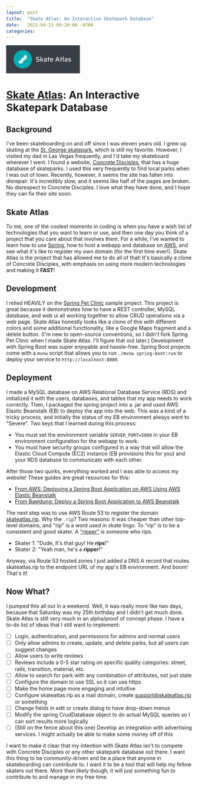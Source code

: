 ```yaml
---
layout: post
title:  "Skate Atlas: An Interactive Skatepark Database"
date:   2021-04-13 09:26:00 -0700
categories:
---
```

![Skate Atlas](/assets/images/skate-atlas-logo.png)

# [Skate Atlas](http://skateatlas.rip): An Interactive Skatepark Database

## Background
I've been skateboarding on and off since I was eleven years old. I grew up skating at the [St. George skatepark](http://skateatlas.rip/skateparks/1), which is still my favorite. However, I visited my dad in Las Vegas frequently, and I'd take my skateboard wherever I went. I found a website, [Concrete Disciples](https://www.concretedisciples.com/), that has a huge database of skateparks. I used this very frequently to find local parks when I was out of town. Recently, however, it seems the site has fallen into disrepair. It's incredibly slow, and it seems like half of the pages are broken. No disrespect to Concrete Disciples. I love what they have done, and I hope they can fix their site soon.

## Skate Atlas
To me, one of the coolest moments in coding is when you have a wish list of technologies that you want to learn or use, and then one day you think of a project that you care about that involves them. For a while, I've wanted to learn how to use [Spring](https://spring.io), how to host a webapp and database on [AWS](https://aws.amazon.com/), and see what it's like to register my own domain (for the first time ever!). Skate Atlas is the project that has allowed me to do all of that! It's basically a clone of Concrete Disciples, with emphasis on using more modern technologies and making it **FAST**!

## Development
I relied HEAVILY on the [Spring Pet Clinic](https://github.com/spring-projects/spring-petclinic) sample project. This project is great because it demonstrates how to have a REST controller, MySQL database, and web ui all working together to allow CRUD operations via a web page. Skate Atlas honestly looks like a clone of this with different colors and some additional functionality, like a Google Maps fragment and a delete button. (I'm new to open-source conventions, so I didn't fork Spring Pet Clinic when I made Skate Atlas. I'll figure that out later.) Development with Spring Boot was super enjoyable and hassle-free. Spring Boot projects come with a `mvnw` script that allows you to run `./mvnw spring-boot:run` to deploy your service to `http://localhost:8080`.

## Deployment
I made a MySQL database on AWS Relational Database Service (RDS) and initialized it with the users, databases, and tables that my app needs to work correctly. Then, I packaged the spring project into a .jar and used AWS Elastic Beanstalk (EB) to deploy the app into the web. This was a kind of a tricky process, and initially the status of my EB environment always went to "Severe". Two keys that I learned during this process:
- You must set the environment variable `SERVER_PORT=5000` in your EB environment configuration for the webapp to work.
- You must have security groups configured in a way that will allow the Elastic Cloud Compute (EC2) instance (EB provisions this for you) and your RDS database to communicate with each other.

After those two quirks, everything worked and I was able to access my website! These guides are great resources for this:
- [From AWS: Deploying a Spring Boot Application on AWS Using AWS Elastic Beanstalk](https://aws.amazon.com/blogs/devops/deploying-a-spring-boot-application-on-aws-using-aws-elastic-beanstalk/)
- [From Baeldung: Deploy a Spring Boot Application to AWS Beanstalk](https://www.baeldung.com/spring-boot-deploy-aws-beanstalk)

The next step was to use AWS Route 53 to register the domain [skateatlas.rip](http://skateatlas.rip). Why the `.rip`? Two reasons: it was cheaper than other top-level domains, and "rip" is a word used in skate lingo. To "rip" is to be a consistent and good skater. A ["ripper"](http://www.skatetolive.com/lingo.html#:~:text=Ripper) is someone who rips.
- Skater 1: "Dude, it's that guy! He **rips**!"
- Skater 2: "Yeah man, he's a **ripper**!"

Anyway, via Route 53 hosted zones I just added a DNS A record that routes skateatlas.rip to the endpoint URL of my app's EB environment. And boom! That's it!

## Now What?
I pumped this all out in a weekend. Well, it was really more like two days, because that Saturday was my 25th birthday and I didn't get much done. Skate Atlas is still very much in an alpha/proof of concept phase. I have a to-do list of ideas that I still want to implement:

- [ ] Login, authentication, and permissions for admins and normal users
- [ ] Only allow admins to create, update, and delete parks, but all users can suggest changes
- [ ] Allow users to write reviews
- [ ] Reviews include a 0-5 star rating on specific quality categories: street, rails, transition, material, etc.
- [ ] Allow to search for park with any combination of attributes, not just state
- [ ] Configure the domain to use SSL so it can use https
- [ ] Make the home page more engaging and intuitive
- [ ] Configure skateatlas.rip as a mail domain, create support@skateatlas.rip or something
- [ ] Change fields in edit or create dialog to have drop-down menus
- [ ] Modify the spring CrudDatabase object to do actual MySQL queries so I can sort results more logically
- [ ] (Still on the fence about this one) Develop an integration with advertising services. I might actually be able to make some money off of this

I want to make it clear that my intention with Skate Atlas isn't to compete with Concrete Disciples or any other skatepark database out there. I want this thing to be community-driven and be a place that anyone in skateboarding can contribute to. I want it to be a tool that will help my fellow skaters out there. More than likely though, it will just something fun to contribute to and manage in my free time.